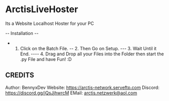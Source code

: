 # ArctisLiveHoster
Its a Website Localhost Hoster for your PC

-- Installation --
- 1. Click on the Batch File.
-- 2. Then Go on Setup.
--- 3. Wait Until it End.
---- 4. Drag and Drop all your Files into the Folder then start the .py File and have Fun! :D


## CREDITS ##
Author: BennyxDev
Website: https://arctis-network.serveftp.com
Discord: https://discord.gg/jQsJjhwrcM
EMail: arctis.netzwerk@aol.com
